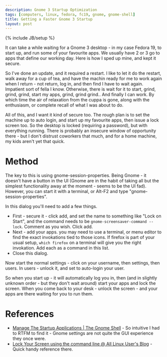 ```yaml
---
description: Gnome 3 Startup Optimization
tags: [computers, linux, fedora, fc19, gnome, gnome-shell]
title: Getting a Faster Gnome 3 Startup
layout: post
---
```

{% include JB/setup %}

It can take a while waiting for a Gnome 3 desktop - in my case Fedora 19, to start up, and run some of your favourite apps. We usually have 2 or 3 go to apps that define our working day. Here is how I sped up mine, and kept it secure.

So I've done an update, and it required a restart. I like to let it do the restart, walk away for a cup of tea, and have the machin ready for me to work again when I return - not return, log in, and then find I have to wait again. Impatient sort of fella I know. Otherwise, there is wait for it to start, grind, grind, grind, start my apps, grind, grind grind.. And finally I can work. By which time the air of relaxation from the cuppa is gone, along with the enthusiasm, or complete recall of what I was about to do.

All of this, and I want it kind of secure too. The rough plan is to set the machine up to auto login, and start up my favourite apps, then issue a lock screen too. So the desktop is locked (requiring a password), but with everything running. There is probably an insecure window of opportunity there - but I don't distrust coworkers that much, and for a home machine, my kids aren't yet that quick.

# Method

The key to this is using gnome-session-properties. Being Gnome - it doesn't have a button in the UI (Gnome are in the habit of taking all but the simplest functionality away at the moment - seems to be the UI fad). However, you can start it with a terminal, or Alt-F2 and type "gnome-session-properties". 

In this dialog you'll need to add a few things.

* First - secure it - click add, and set the name to something like "Lock on Start", and the command needs to be ```gnome-screensaver-command --lock```. Comment as you wish. Click add.
* Next - add your apps. you may need to use a terminal, or menu editor to find the exact invokations tied to those icons. If firefox is part of your usual setup, ```which firefox``` on a terminal will give you the right invokation. Add each as a command in this list.
* Close this dialog.

Now start the normal settings - click on your username, then settings, then users. In users - unlock it, and set to auto-login your user. 

So when you start up - it will automatically log you in, then (and in slightly unknown order - but they don't wait around) start your apps and lock the screen. When you come back to your desk - unlock the screen - and your apps are there waiting for you to run them.

# References

* <a href="http://gnomeshell.wordpress.com/2011/08/28/manage-the-startup-applications/">Manage The Startup Applications | The Gnome Shell</a> - So intuitive I had to RTFM to find it - Gnome settings are not quite the GUI experience they once were.
* <a href="http://www.tejasbarot.com/2009/04/16/lock-your-screen-using-command-line">Lock Your Screen using the command line @ All Linux User's Blog</a> - Quick handy reference there.

<!-- Place this tag where you want the widget to render. -->
<div class="g-post" data-href="https://plus.google.com/110194536319300332772/posts/ByvRcdVhaaQ"></div>

<!-- Place this tag in your head or just before your close body tag. -->
<script type="text/javascript" src="https://apis.google.com/js/plusone.js"></script>
